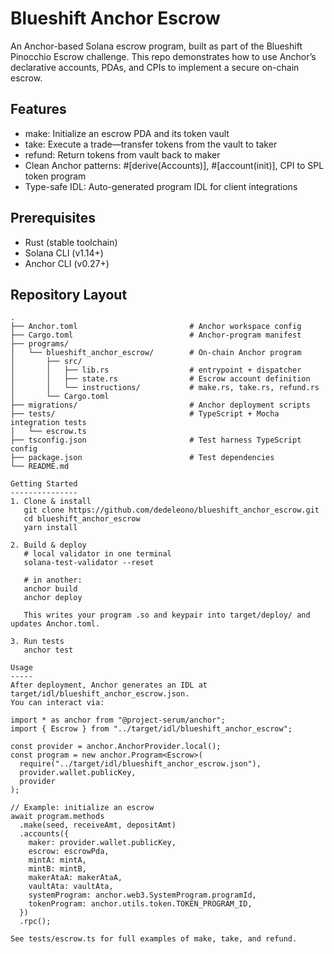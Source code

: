 # Blueshift Anchor Escrow

An Anchor-based Solana escrow program, built as part of the Blueshift Pinocchio Escrow challenge.
This repo demonstrates how to use Anchor’s declarative accounts, PDAs, and CPIs to implement a secure on-chain escrow.

Features
--------
- make: Initialize an escrow PDA and its token vault
- take: Execute a trade—transfer tokens from the vault to taker
- refund: Return tokens from vault back to maker
- Clean Anchor patterns: #[derive(Accounts)], #[account(init)], CPI to SPL token program
- Type-safe IDL: Auto-generated program IDL for client integrations

Prerequisites
-------------
- Rust (stable toolchain)
- Solana CLI (v1.14+)
- Anchor CLI (v0.27+)

Repository Layout
----------------

```text
.
├── Anchor.toml                         # Anchor workspace config
├── Cargo.toml                          # Anchor-program manifest
├── programs/
│   └── blueshift_anchor_escrow/        # On-chain Anchor program
│       ├── src/
│       │   ├── lib.rs                  # entrypoint + dispatcher
│       │   ├── state.rs                # Escrow account definition
│       │   └── instructions/           # make.rs, take.rs, refund.rs
│       └── Cargo.toml
├── migrations/                         # Anchor deployment scripts
├── tests/                              # TypeScript + Mocha integration tests
│   └── escrow.ts
├── tsconfig.json                       # Test harness TypeScript config
├── package.json                        # Test dependencies
└── README.md

Getting Started
---------------
1. Clone & install
   git clone https://github.com/dedeleono/blueshift_anchor_escrow.git
   cd blueshift_anchor_escrow
   yarn install

2. Build & deploy
   # local validator in one terminal
   solana-test-validator --reset

   # in another:
   anchor build
   anchor deploy

   This writes your program .so and keypair into target/deploy/ and updates Anchor.toml.

3. Run tests
   anchor test

Usage
-----
After deployment, Anchor generates an IDL at target/idl/blueshift_anchor_escrow.json.
You can interact via:

import * as anchor from "@project-serum/anchor";
import { Escrow } from "../target/idl/blueshift_anchor_escrow";

const provider = anchor.AnchorProvider.local();
const program = new anchor.Program<Escrow>(
  require("../target/idl/blueshift_anchor_escrow.json"),
  provider.wallet.publicKey,
  provider
);

// Example: initialize an escrow
await program.methods
  .make(seed, receiveAmt, depositAmt)
  .accounts({
    maker: provider.wallet.publicKey,
    escrow: escrowPda,
    mintA: mintA,
    mintB: mintB,
    makerAtaA: makerAtaA,
    vaultAta: vaultAta,
    systemProgram: anchor.web3.SystemProgram.programId,
    tokenProgram: anchor.utils.token.TOKEN_PROGRAM_ID,
  })
  .rpc();

See tests/escrow.ts for full examples of make, take, and refund.
